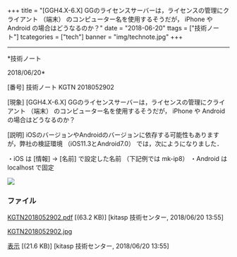 ﻿+++
title = "[GGH4.X-6.X] GGのライセンスサーバーは，ライセンスの管理にクライアント （端末） のコンピューター名を使用するそうだが， iPhone や Android の場合はどうなるのか？"
date = "2018-06-20"
ttags = ["技術ノート"]
tcategories = ["tech"]
banner = "img/technote.jpg"
+++

-----------------------------------------------------------------------------------------------------------------------------

*技術ノート

2018/06/20*


[番号]
技術ノート KGTN 2018052902

[現象]
[GGH4.X-6.X] GGのライセンスサーバーは，ライセンスの管理にクライアント
（端末） のコンピューター名を使用するそうだが， iPhone や Android
の場合はどうなるのか？

[説明]
iOSのバージョンやAndroidのバージョンに依存する可能性もありますが，弊社の検証環境
（iOS11.3とAndroid7.0） では，次にようになりました．

・iOS は [情報] → [名前] で設定した名前 （下記例では mk-ip8）
・Android は localhost で固定

![](http://techreport.kitasp.net/attachments/download/4047/KGTN2018052902.jpg)


### ファイル

 
 


[KGTN2018052902.pdf](http://techreport.kitasp.net/attachments/download/4046/KGTN2018052902.pdf)
 [(63.2 KB)] [kitasp 技術センター, 2018/06/20
13:55]

[KGTN2018052902.jpg](http://techreport.kitasp.net/attachments/download/4047/KGTN2018052902.jpg)

[表示](http://techreport.kitasp.net/attachments/4047/KGTN2018052902.jpg "表示")
 [(21.6 KB)] [kitasp 技術センター, 2018/06/20
13:55]


 


 

